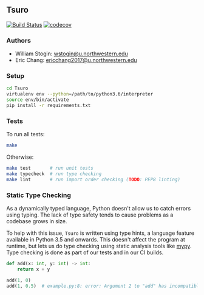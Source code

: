## Tsuro

[![Build Status](https://travis-ci.com/chang/Tsuro.svg?token=Vs959weLwfA54UrbgMsc&branch=master)](https://travis-ci.com/chang/Tsuro)
[![codecov](https://codecov.io/gh/chang/Tsuro/branch/master/graph/badge.svg?token=7k8GIzcEI9)](https://codecov.io/gh/chang/Tsuro)

### Authors
- William Stogin: wstogin@u.northwestern.edu
- Eric Chang: ericchang2017@u.northwestern.edu

### Setup

```bash
cd Tsuro
virtualenv env --python=/path/to/python3.6/interpreter
source env/bin/activate
pip install -r requirements.txt
```

### Tests

To run all tests:

```bash
make
```

Otherwise:

```bash
make test       # run unit tests
make typecheck  # run type checking
make lint       # run import order checking (TODO: PEP8 linting)
```

### Static Type Checking

As a dynamically typed language, Python doesn't allow us to catch errors using typing. The lack of type safety tends to cause problems as a codebase grows in size.

To help with this issue, `Tsuro` is written using type hints, a language feature available in Python 3.5 and onwards. This doesn't affect the program at runtime, but lets us do type checking using static analysis tools like [mypy](https://github.com/python/mypy). Type checking is done as part of our tests and in our CI builds.

```python
def add(x: int, y: int) -> int:
    return x + y

add(1, 0)
add(1, 0.5)  # example.py:8: error: Argument 2 to "add" has incompatible type "float"; expected "int"
```
